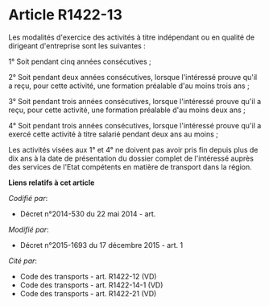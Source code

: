 # Article R1422-13

Les modalités d'exercice des activités à titre indépendant ou en qualité de dirigeant d'entreprise sont les suivantes :

1° Soit pendant cinq années consécutives ;

2° Soit pendant deux années consécutives, lorsque l'intéressé prouve qu'il a reçu, pour cette activité, une formation
préalable d'au moins trois ans ;

3° Soit pendant trois années consécutives, lorsque l'intéressé prouve qu'il a reçu, pour cette activité, une formation
préalable d'au moins deux ans ;

4° Soit pendant trois années consécutives, lorsque l'intéressé prouve qu'il a exercé cette activité à titre salarié pendant
deux ans au moins ;

Les activités visées aux 1° et 4° ne doivent pas avoir pris fin depuis plus de dix ans à la date de présentation du dossier
complet de l'intéressé auprès des services de l'Etat compétents en matière de transport dans la région.

**Liens relatifs à cet article**

_Codifié par_:

  - Décret n°2014-530 du 22 mai 2014 - art.

_Modifié par_:

  - Décret n°2015-1693 du 17 décembre 2015 - art. 1

_Cité par_:

  - Code des transports - art. R1422-12 (VD)
  - Code des transports - art. R1422-14-1 (VD)
  - Code des transports - art. R1422-21 (VD)
